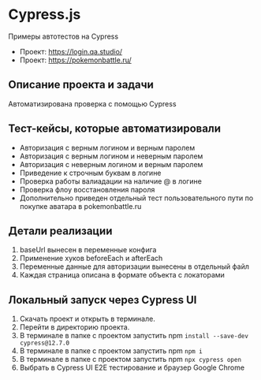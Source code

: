 # Cypress.js
Примеры автотестов на Cypress

* Проект: https://login.qa.studio/
* Проект: https://pokemonbattle.ru/

## Описание проекта и задачи
Автоматизирована проверка с помощью Cypress

## Тест-кейсы, которые автоматизировали
* Авторизация с верным логином и верным паролем 
* Авторизация c верным логином и неверным паролем
* Авторизация c неверным логином и верным паролем
* Приведение к строчным буквам в логине
* Проверка работы валиадации на наличие @ в логине
* Проверка флоу восстановления пароля
* Дополнительно приведен отдельный тест пользовательного пути по покупке аватара в pokemonbattle.ru

## Детали реализации
1. baseUrl вынесен в переменные конфига
2. Применение хуков beforeEach и afterEach
3. Переменные данные для авторизации вынесены в отдельный файл
4. Каждая страница описана в формате объекта с локаторами

## Локальный запуск через Cypress UI
1. Скачать проект и открыть в терминале.
2. Перейти в директорию проекта.
3. В терминале в папке с проектом запустить npm `install --save-dev cypress@12.7.0`
4. В терминале в папке с проектом запустить npm `npm i`
5. В терминале в папке с проектом запустить npm `npx cypress open`
6. Выбрать в Cypress UI E2E тестирование и браузер Google Chrome
